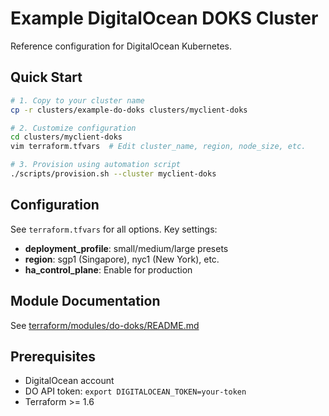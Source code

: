 # Example DigitalOcean DOKS Cluster

Reference configuration for DigitalOcean Kubernetes.

## Quick Start

```bash
# 1. Copy to your cluster name
cp -r clusters/example-do-doks clusters/myclient-doks

# 2. Customize configuration
cd clusters/myclient-doks
vim terraform.tfvars  # Edit cluster_name, region, node_size, etc.

# 3. Provision using automation script
./scripts/provision.sh --cluster myclient-doks
```

## Configuration

See `terraform.tfvars` for all options. Key settings:

- **deployment_profile**: small/medium/large presets
- **region**: sgp1 (Singapore), nyc1 (New York), etc.
- **ha_control_plane**: Enable for production

## Module Documentation

See [terraform/modules/do-doks/README.md](../../terraform/modules/do-doks/README.md)

## Prerequisites

- DigitalOcean account
- DO API token: `export DIGITALOCEAN_TOKEN=your-token`
- Terraform >= 1.6
